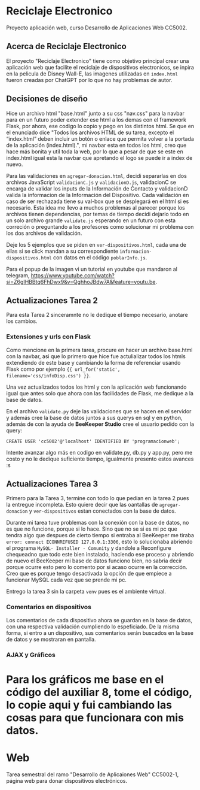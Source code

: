 # Reciclaje Electronico 

Proyecto aplicación web, curso Desarrollo de Aplicaciones Web CC5002.

## Acerca de Reciclaje Electronico

El proyecto "Reciclaje Electronico" tiene como objetivo principal crear una aplicación web que facilite el reciclaje de dispositivos electronicos, se inpira en la pelicula de Disney Wall-E, las imagenes utilizadas en `index.html` fueron creadas por ChatGPT por lo que no hay problemas de autor.

## Decisiones de diseño

Hice un archivo html "base.html" junto a su css "nav.css" para la navbar para en un futuro poder extender ese html a los demas con el framework Flask, por ahora, ese codigo lo copio y pego en los distintos html.
Se que en el enunciado dice "Todos los archivos HTML de su tarea, excepto el “index.html” deben incluir un botón o enlace
que permita volver a la portada de la aplicación (index.html).", mi navbar esta en todos los html, creo que hace más bonita y util toda la web, por lo que a pesar de que se este en index.html igual esta la navbar que apretando el logo se puede ir a index de nuevo.

Para las validaciones en `agregar-donacion.html`, decidi separarlas en dos archivos JavaScript `validacionC.js` y `validacionD.js`, validacionC se encarga de validar los inputs de la Información de Contacto y validacionD valida la informacion de la Información del Dispositivo. Cada validación en caso de ser rechazada tiene su val-box que se desplegará en el html si es necesario. 
Esta idea me llevo a muchos problemas al parecer porque los archivos tienen dependencias, por temas de tiempo decidi dejarlo todo en un solo archivo grande `validate.js` esperando en un futuro con esta correción o preguntando a los profesores como solucionar mi problema con los dos archivos de validación.

Deje los 5 ejemplos que se piden en `ver-dispositivos.html`, cada una de ellas si se click mandan a su correspondiente `informacion-dispositivos.html` con datos en el código `poblarInfo.js`.

Para el popup de la imagen vi un tutorial en youtube que mandaron al telegram, https://www.youtube.com/watch?si=Z6gIHBBtq6FhDwx9&v=QghhoJBdw7A&feature=youtu.be.


## Actualizaciones Tarea 2

Para esta Tarea 2 sinceramnte no le dedique el tiempo necesario, anotare los cambios.

### Extensiones y urls con Flask 

Como mencione en la primera tarea, procure en hacer un archivo base.html con la navbar, asi que lo primero que hice fue actulializar todos los htmls extendiendo de este base y cambiando la forma de referenciar usando Flask como por ejemplo 
`{{ url_for('static', filename='css/infoDisp.css') }}`.

Una vez actualizados todos los html y con la aplicación web funcionando igual que antes solo que ahora con las facilidades de Flask, me dedique a la base de datos.

En el archivo `validate.py` deje las validaciones que se hacen en el servidor y además cree la base de datos juntos a sus querys en sql y en python, además de con la ayuda de **BeeKeeper Studio** cree el usuario pedido con la query:

`CREATE USER 'cc5002'@'localhost' IDENTIFIED BY 'programacionweb';`

Intente avanzar algo más en codigo en validate.py, db.py y app.py, pero me costo y no le dedique suficiente tiempo, igualmente presento estos avances :s


## Actualizaciones Tarea 3

Primero para la Tarea 3, termine con todo lo que pedian en la tarea 2 pues la entregue incompleta. Esto quiere decir que las oantallas de `agregar-donacion` y `ver-dispositivos` estan conectados con la base de datos.

Durante mi tarea tuve problemas con la conexión con la base de datos, no es que no funcione, porque si lo hace. Sino que no se si es mi pc que tendra algo que despues de cierto tiempo si entraba al BeeKeeper me tiraba `error: connect ECONNREFUSED 127.0.0.1:3306`, esto lo solucionaba abriendo el programa `MySQL- Installer - Comunity` y dandole a Reconfigure chequeadno que todo este bien instalado, haciendo ese proceso y abriendo de nuevo el BeeKeeper mi base de datos funciono bien, no sabria decir porque ocurre esto pero lo comento por si acaso ocurre en la corrección.  
Creo que es porque tengo desactivada la opción de que empiece a funcionar MySQL cada vez que se prende mi pc.

Entrego la tarea 3 sin la carpeta `venv` pues es el ambiente virtual. 

### Comentarios en dispositivos 

Los comentarios de cada dispositivo ahora se guardan en la base de datos, con una respectiva validación cumpliendo lo espeficiado. De la misma forma, si entro a un dispositivo, sus comentarios serán buscados en la base de datos y se mostraran en pantalla.


### AJAX y Gráficos

Para los gráficos me base en el código del auxiliar 8, tome el código, lo copie aqui y fui cambiando las cosas para que funcionara con mis datos.
=======
# Web
Tarea semestral del ramo "Desarrollo de Aplicaiones Web" CC5002-1, página web para donar dispositivos electrónicos.

